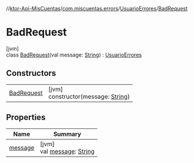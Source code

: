 //[ktor-Api-MisCuentas](../../../../index.md)/[com.miscuentas.errors](../../index.md)/[UsuarioErrores](../index.md)/[BadRequest](index.md)

# BadRequest

[jvm]\
class [BadRequest](index.md)(val message: [String](https://kotlinlang.org/api/latest/jvm/stdlib/kotlin/-string/index.html)) : [UsuarioErrores](../index.md)

## Constructors

| | |
|---|---|
| [BadRequest](-bad-request.md) | [jvm]<br>constructor(message: [String](https://kotlinlang.org/api/latest/jvm/stdlib/kotlin/-string/index.html)) |

## Properties

| Name | Summary |
|---|---|
| [message](../message.md) | [jvm]<br>val [message](../message.md): [String](https://kotlinlang.org/api/latest/jvm/stdlib/kotlin/-string/index.html) |
